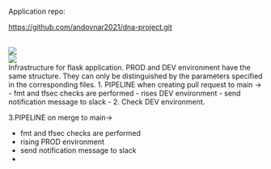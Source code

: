 # 
Application repo:

https://github.com/andovnar2021/dna-project.git



<br>
<img src="https://github.com/andovnar2021/infra_flask_app/workflows/Terraform/badge.svg?branch=main">
<br>
<img src="https://github.com/andovnar2021/infra_flask_app/workflows/Terraform-prod/badge.svg?branch=main">
<br>
Infrastructure for flask application. PROD and DEV environment have the same structure. They can only be distinguished by the parameters specified in the corresponding files.
1. PIPELINE when creating pull request to main ->
- fmt and tfsec checks are performed
- rises DEV environment
- send notification message to slack
- 
2. Check DEV environment.

3.PIPELINE on merge to main->
- fmt and tfsec checks are performed
- rising PROD environment
- send notification message to slack
- 



